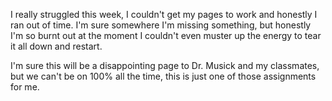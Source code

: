 I really struggled this week, I couldn't get my pages to work and honestly I ran out of time.
I'm sure somewhere I'm missing something, but honestly I'm so burnt out at the moment I couldn't even muster up the energy to tear it all down and restart.

I'm sure this will be a disappointing page to Dr. Musick and my classmates, but we can't be on 100% all the time, this is just one of those assignments for me.
